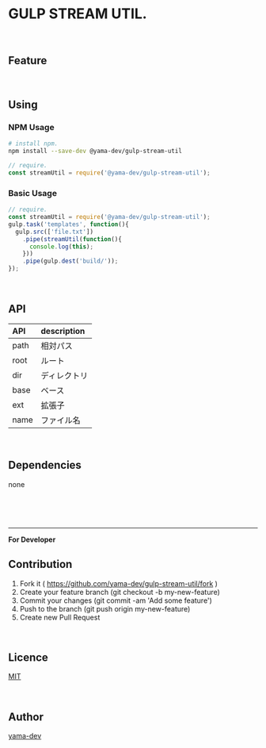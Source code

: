 # GULP STREAM UTIL.

<br>

## Feature

<br>

## Using

### NPM Usage

``` bash
# install npm.
npm install --save-dev @yama-dev/gulp-stream-util
```

``` javascript
// require.
const streamUtil = require('@yama-dev/gulp-stream-util');
```

### Basic Usage

``` javascript
// require.
const streamUtil = require('@yama-dev/gulp-stream-util');
gulp.task('templates', function(){
  gulp.src(['file.txt'])
    .pipe(streamUtil(function(){
      console.log(this);
    }))
    .pipe(gulp.dest('build/'));
});
```

<br>

## API

| API  | description |
|:---  |:---         |
| path | 相対パス    |
| root | ルート      |
| dir  | ディレクトリ|
| base | ベース      |
| ext  | 拡張子      |
| name | ファイル名  |

<br>

## Dependencies

none

<br><br><br>

___

**For Developer**

## Contribution

1. Fork it ( https://github.com/yama-dev/gulp-stream-util/fork )
2. Create your feature branch (git checkout -b my-new-feature)
3. Commit your changes (git commit -am 'Add some feature')
4. Push to the branch (git push origin my-new-feature)
5. Create new Pull Request

<br>

## Licence

[MIT](https://github.com/yama-dev/gulp-stream-util/blob/master/LICENSE)

<br>

## Author

[yama-dev](https://github.com/yama-dev)

